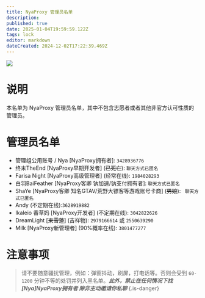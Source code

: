 ```yaml
---
title: NyaProxy 管理员名单
description: 
published: true
date: 2025-01-04T19:59:59.122Z
tags: lock
editor: markdown
dateCreated: 2024-12-02T17:22:39.469Z
---
```


![](https://img.shields.io/badge/locked-red?style=for-the-badge)
# 说明
本名单为 NyaProxy 管理员名单，其中不包含志愿者或者其他非官方认可性质的管理员。


# 管理员名单
- 管理组公用账号 / Nya [NyaProxy拥有者]: `3428936776`
- 终末TheEnd [NyaProxy早期开发者] (~~已死亡~~): `聊天方式已匿名`
- Farisa Night [NyaProxy高级管理者] (经常在线): `1984028293`
- 白羽BaiFeather [NyaProxy客卿 钠加速/钠支付拥有者]: `聊天方式已匿名`
- ShaYe [NyaProxy客卿 知名GTAV/荒野大镖客等游戏账号卡商] (~~男娘~~): ` 聊天方式已匿名`
- Andy (不定期在线):`3628919882`
- Ikaleio 香草妈 [NyaProxy开发者] (不定期在线): `3042822626`
- DreamLight [~~東雪蓮~~] (吉祥物): `2979166614` 或 `2550639290`
- Milk [NyaProxy新管理者] (90%概率在线): `3801477277`
# 注意事项
> 请不要随意骚扰管理，例如：弹窗抖动，刷屏，打电话等。否则会受到 `60-1200` 分钟不等的处罚并列入黑名单。***此外，禁止在任何情况下找 [Nya]NyaProxy拥有者 除非主动邀请你私聊***
{.is-danger}

